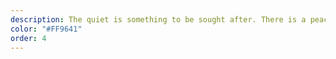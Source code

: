 ```yaml
---
description: The quiet is something to be sought after. There is a peace in stillness unlike any other.
color: "#FF9641"
order: 4
---
```

